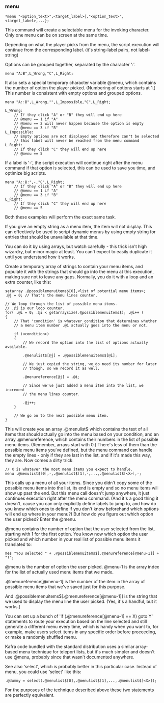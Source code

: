 ### menu
```
*menu "<option_text>",<target_label>{,"<option_text>",<target_label>,...};
```

This command will create a selectable menu for the invoking character. Only one
menu can be on screen at the same time.

Depending on what the player picks from the menu, the script execution will
continue from the corresponding label. (it's string-label pairs, not label-
string)

Options can be grouped together, separated by the character ':'.

```
menu "A:B",L_Wrong,"C",L_Right;
```

It also sets a special temporary character variable @menu, which contains the
number of option the player picked. (Numbering of options starts at 1.)
This number is consistent with empty options and grouped options.

```
menu "A::B",L_Wrong,"",L_Impossible,"C",L_Right;

L_Wrong:
	// If they click "A" or "B" they will end up here
	// @menu == 1 if "A"
	// @menu == 2 will never happen because the option is empty
	// @menu == 3 if "B"
L_Impossible:
	// Empty options are not displayed and therefore can't be selected
	// this label will never be reached from the menu command
L_Right:
	// If they click "C" they will end up here
	// @menu == 5
```

If a label is '-', the script execution will continue right after the menu
command if that option is selected, this can be used to save you time, and
optimize big scripts.

```
menu "A::B:",-,"C",L_Right;
	// If they click "A" or "B" they will end up here
	// @menu == 1 if "A"
	// @menu == 3 if "B"
L_Right:
	// If they click "C" they will end up here
	// @menu == 5
```

Both these examples will perform the exact same task.

If you give an empty string as a menu item, the item will not display. This
can effectively be used to script dynamic menus by using empty string for
entries that should be unavailable at that time.

You can do it by using arrays, but watch carefully - this trick isn't high
wizardry, but minor magic at least. You can't expect to easily duplicate it
until you understand how it works.

Create a temporary array of strings to contain your menu items, and populate it
with the strings that should go into the menu at this execution, making sure not
to leave any gaps. Normally, you do it with a loop and an extra counter, like
this:
```
setarray .@possiblemenuitems$[0],<list of potential menu items>;
.@j = 0; // That's the menu lines counter.

// We loop through the list of possible menu items.
// .@i is our loop counter.
for( .@i = 0; .@i < getarraysize(.@possiblemenuitems$); .@i++ )
{
	// That 'condition' is whatever condition that determines whether
	// a menu item number .@i actually goes into the menu or not.

	if (<condition>)
	{
		// We record the option into the list of options actually available.

		.@menulist$[@j] = .@possiblemenuitems$[@i];

		// We just copied the string, we do need its number for later
		// though, so we record it as well.

		.@menureference[@j] = .@i;

		// Since we've just added a menu item into the list, we increment
		// the menu lines counter.

		.@j++;
	}

	// We go on to the next possible menu item.
}
```

This will create you an array .@menulist$ which contains the text of all items
that should actually go into the menu based on your condition, and an array
.@menureference, which contains their numbers in the list of possible menu items.
(Remember, arrays start with 0.) There's less of them than the possible menu
items you've defined, but the menu command can handle the empty lines - only if
they are last in the list, and if it's made this way, they are. Now comes a
dirty trick:

```
// X is whatever the most menu items you expect to handle.
menu .@menulist$[0],-,.@menulist$[1],-,...,.@menulist$[<X>],-;
```

This calls up a menu of all your items. Since you didn't copy some of the
possible menu items into the list, its end is empty and so no menu items will
show up past the end. But this menu call doesn't jump anywhere, it just
continues execution right after the menu command. (And it's a good thing it
doesn't, cause you can only explicitly define labels to jump to, and how do you
know which ones to define if you don't know beforehand which options will end up
where in your menu?)
But how do you figure out which option the user picked? Enter the @menu.

@menu contains the number of option that the user selected from the list,
starting with 1 for the first option. You know now which option the user picked
and which number in your real list of possible menu items it translated to:

```
mes "You selected " + .@possiblemenuitems$[.@menureference[@menu-1]] + "!";
```

@menu is the number of option the user picked.
@menu-1 is the array index for the list of actually used menu items that we
made.

.@menureference[@menu-1] is the number of the item in the array of possible menu
items that we've saved just for this purpose.

And .@possiblemenuitems$[.@menureference[@menu-1]] is the string that we used to
display the menu line the user picked. (Yes, it's a handful, but it works.)

You can set up a bunch of 'if (.@menureference[@menu-1] == X) goto Y' statements to
route your execution based on the line selected and still generate a different
menu every time, which is handy when you want to, for example, make users select
items in any specific order before proceeding, or make a randomly shuffled menu.

Kafra code bundled with the standard distribution uses a similar array-based
menu technique for teleport lists, but it's much simpler and doesn't use @menu,
probably since that wasn't documented anywhere.

See also 'select', which is probably better in this particular case. Instead of
menu, you could use 'select' like this:

    .@dummy = select(.@menulist$[0],.@menulist$[1],...,.@menulist$[<X>]);

For the purposes of the technique described above these two statements are
perfectly equivalent.
